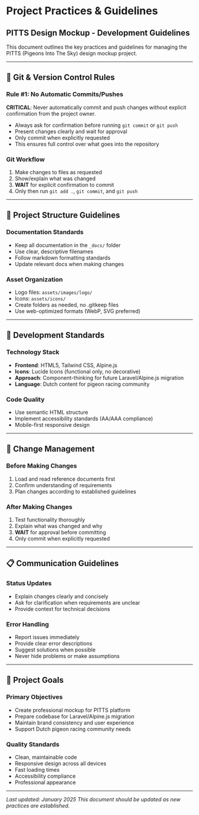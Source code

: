 # Project Practices & Guidelines

## PITTS Design Mockup - Development Guidelines

This document outlines the key practices and guidelines for managing the PITTS (Pigeons Into The Sky) design mockup project.

---

## 🚨 Git & Version Control Rules

### **Rule #1: No Automatic Commits/Pushes**
**CRITICAL**: Never automatically commit and push changes without explicit confirmation from the project owner.

- Always ask for confirmation before running `git commit` or `git push`
- Present changes clearly and wait for approval
- Only commit when explicitly requested
- This ensures full control over what goes into the repository

### Git Workflow
1. Make changes to files as requested
2. Show/explain what was changed
3. **WAIT** for explicit confirmation to commit
4. Only then run `git add .`, `git commit`, and `git push`

---

## 📁 Project Structure Guidelines

### Documentation Standards
- Keep all documentation in the `_docs/` folder
- Use clear, descriptive filenames
- Follow markdown formatting standards
- Update relevant docs when making changes

### Asset Organization
- Logo files: `assets/images/logo/`
- Icons: `assets/icons/`
- Create folders as needed, no .gitkeep files
- Use web-optimized formats (WebP, SVG preferred)

---

## 🎨 Development Standards

### Technology Stack
- **Frontend**: HTML5, Tailwind CSS, Alpine.js
- **Icons**: Lucide Icons (functional only, no decorative)
- **Approach**: Component-thinking for future Laravel/Alpine.js migration
- **Language**: Dutch content for pigeon racing community

### Code Quality
- Use semantic HTML structure
- Implement accessibility standards (AA/AAA compliance)
- Mobile-first responsive design

---

## 🔄 Change Management

### Before Making Changes
1. Load and read reference documents first
2. Confirm understanding of requirements
3. Plan changes according to established guidelines

### After Making Changes
1. Test functionality thoroughly
2. Explain what was changed and why
3. **WAIT** for approval before committing
4. Only commit when explicitly requested

---

## 📋 Communication Guidelines

### Status Updates
- Explain changes clearly and concisely
- Ask for clarification when requirements are unclear
- Provide context for technical decisions

### Error Handling
- Report issues immediately
- Provide clear error descriptions
- Suggest solutions when possible
- Never hide problems or make assumptions

---

## 🎯 Project Goals

### Primary Objectives
- Create professional mockup for PITTS platform
- Prepare codebase for Laravel/Alpine.js migration
- Maintain brand consistency and user experience
- Support Dutch pigeon racing community needs

### Quality Standards
- Clean, maintainable code
- Responsive design across all devices
- Fast loading times
- Accessibility compliance
- Professional appearance

---

*Last updated: January 2025*
*This document should be updated as new practices are established.* 